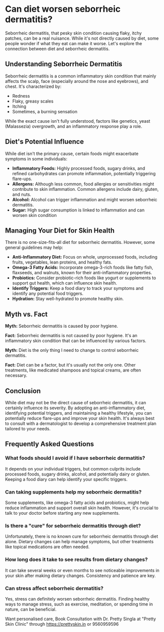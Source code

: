 # Can diet worsen seborrheic dermatitis?

Seborrheic dermatitis, that pesky skin condition causing flaky, itchy patches, can be a real nuisance. While it's not directly caused by diet, some people wonder if what they eat can make it worse. Let's explore the connection between diet and seborrheic dermatitis.

## Understanding Seborrheic Dermatitis

Seborrheic dermatitis is a common inflammatory skin condition that mainly affects the scalp, face (especially around the nose and eyebrows), and chest. It's characterized by:

*   Redness
*   Flaky, greasy scales
*   Itching
*   Sometimes, a burning sensation

While the exact cause isn't fully understood, factors like genetics, yeast (Malassezia) overgrowth, and an inflammatory response play a role.

## Diet's Potential Influence

While diet isn't the primary cause, certain foods might exacerbate symptoms in some individuals:

*   **Inflammatory Foods:** Highly processed foods, sugary drinks, and refined carbohydrates can promote inflammation, potentially triggering flare-ups.
*   **Allergens:** Although less common, food allergies or sensitivities might contribute to skin inflammation. Common allergens include dairy, gluten, and nuts.
*   **Alcohol:** Alcohol can trigger inflammation and might worsen seborrheic dermatitis.
*   **Sugar:** High sugar consumption is linked to inflammation and can worsen skin condition

## Managing Your Diet for Skin Health

There is no one-size-fits-all diet for seborrheic dermatitis. However, some general guidelines may help:

*   **Anti-Inflammatory Diet:** Focus on whole, unprocessed foods, including fruits, vegetables, lean proteins, and healthy fats.
*   **Omega-3 Fatty Acids:** Incorporate omega-3-rich foods like fatty fish, flaxseeds, and walnuts, known for their anti-inflammatory properties.
*   **Probiotics:** Consider probiotic-rich foods like yogurt or supplements to support gut health, which can influence skin health.
*   **Identify Triggers:** Keep a food diary to track your symptoms and identify any potential food triggers.
*   **Hydration:** Stay well-hydrated to promote healthy skin.

## Myth vs. Fact

**Myth:** Seborrheic dermatitis is caused by poor hygiene.

**Fact:** Seborrheic dermatitis is not caused by poor hygiene. It's an inflammatory skin condition that can be influenced by various factors.

**Myth:** Diet is the only thing I need to change to control seborrheic dermatitis.

**Fact:** Diet can be a factor, but it's usually not the only one. Other treatments, like medicated shampoos and topical creams, are often necessary.

## Conclusion

While diet may not be the direct cause of seborrheic dermatitis, it can certainly influence its severity. By adopting an anti-inflammatory diet, identifying potential triggers, and maintaining a healthy lifestyle, you can potentially reduce flare-ups and improve your skin health. It's always best to consult with a dermatologist to develop a comprehensive treatment plan tailored to your needs.

## Frequently Asked Questions

### What foods should I avoid if I have seborrheic dermatitis?

It depends on your individual triggers, but common culprits include processed foods, sugary drinks, alcohol, and potentially dairy or gluten. Keeping a food diary can help identify your specific triggers.

### Can taking supplements help my seborrheic dermatitis?

Some supplements, like omega-3 fatty acids and probiotics, might help reduce inflammation and support overall skin health. However, it's crucial to talk to your doctor before starting any new supplements.

### Is there a "cure" for seborrheic dermatitis through diet?

Unfortunately, there is no known cure for seborrheic dermatitis through diet alone. Dietary changes can help manage symptoms, but other treatments like topical medications are often needed.

### How long does it take to see results from dietary changes?

It can take several weeks or even months to see noticeable improvements in your skin after making dietary changes. Consistency and patience are key.

### Can stress affect seborrheic dermatitis?

Yes, stress can definitely worsen seborrheic dermatitis. Finding healthy ways to manage stress, such as exercise, meditation, or spending time in nature, can be beneficial.

Want personalised care, Book Consultation with Dr. Pretty Singla at "Pretty Skin Clinic" through https://prettyskin.in or 9560959596
